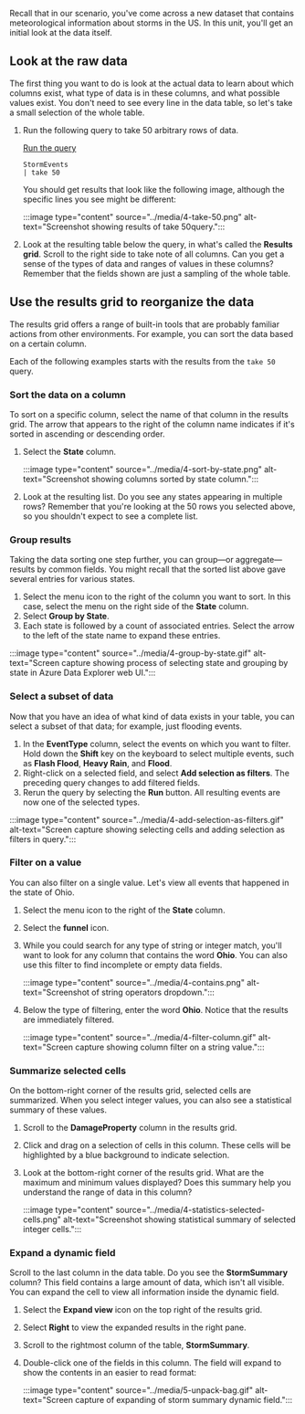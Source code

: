Recall that in our scenario, you've come across a new dataset that contains meteorological information about storms in the US. In this unit, you'll get an initial look at the data itself.

## Look at the raw data

The first thing you want to do is look at the actual data to learn about which columns exist, what type of data is in these columns, and what possible values exist. You don't need to see every line in the data table, so let's take a small selection of the whole table.

1. Run the following query to take 50 arbitrary rows of data.

    <a href="https://dataexplorer.azure.com/clusters/help/databases/Samples?query=H4sIAAAAAAAAAwXBywmAMBAE0HuqmA7ixRLEAqxgIOOHxCwkqyJYvO/FiFkOYlNVY8GRRNiKZ6fjtash0YliljvKkRUWt3ZOt6r38MGZhXH4AQ7MP0VIAAAA" target="_blank">Run the query</a>

    ```kusto
    StormEvents
    | take 50
    ```

    You should get results that look like the following image, although the specific lines you see might be different:

    :::image type="content" source="../media/4-take-50.png" alt-text="Screenshot showing results of take 50query.":::

1. Look at the resulting table below the query, in what's called the **Results grid**. Scroll to the right side to take note of all columns. Can you get a sense of the types of data and ranges of values in these columns? Remember that the fields shown are just a sampling of the whole table.

## Use the results grid to reorganize the data

The results grid offers a range of built-in tools that are probably familiar actions from other environments. For example, you can sort the data based on a certain column.

Each of the following examples starts with the results from the `take 50` query.

### Sort the data on a column

To sort on a specific column, select the name of that column in the results grid. The arrow that appears to the right of the column name indicates if it's sorted in ascending or descending order.

1. Select the **State** column.

    :::image type="content" source="../media/4-sort-by-state.png" alt-text="Screenshot showing columns sorted by state column.":::

1. Look at the resulting list. Do you see any states appearing in multiple rows? Remember that you're looking at the 50 rows you selected above, so you shouldn't expect to see a complete list.

### Group results

Taking the data sorting one step further, you can group—or aggregate—results by common fields. You might recall that the sorted list above gave several entries for various states.

1. Select the menu icon to the right of the column you want to sort. In this case, select the menu on the right side of the **State** column.
1. Select **Group by State**.
1. Each state is followed by a count of associated entries. Select the arrow to the left of the state name to expand these entries.

:::image type="content" source="../media/4-group-by-state.gif" alt-text="Screen capture showing process of selecting state and grouping by state in Azure Data Explorer web UI.":::

### Select a subset of data

Now that you have an idea of what kind of data exists in your table, you can select a subset of that data; for example, just flooding events.

1. In the **EventType** column, select the events on which you want to filter. Hold down the **Shift** key on the keyboard to select multiple events, such as **Flash Flood**, **Heavy Rain**, and **Flood**.
1. Right-click on a selected field, and select **Add selection as filters**. The preceding query changes to add filtered fields.
1. Rerun the query by selecting the **Run** button. All resulting events are now one of the selected types.

:::image type="content" source="../media/4-add-selection-as-filters.gif" alt-text="Screen capture showing selecting cells and adding selection as filters in query.":::

### Filter on a value

You can also filter on a single value. Let's view all events that happened in the state of Ohio.

1. Select the menu icon to the right of the **State** column.
1. Select the **funnel** icon.
1. While you could search for any type of string or integer match, you'll want to look for any column that contains the word **Ohio**. You can also use this filter to find incomplete or empty data fields.

    :::image type="content" source="../media/4-contains.png" alt-text="Screenshot of string operators dropdown.":::

1. Below the type of filtering, enter the word **Ohio**. Notice that the results are immediately filtered.

    :::image type="content" source="../media/4-filter-column.gif" alt-text="Screen capture showing column filter on a string value.":::

### Summarize selected cells

On the bottom-right corner of the results grid, selected cells are summarized. When you select integer values, you can also see a statistical summary of these values.

1. Scroll to the **DamageProperty** column in the results grid.
1. Click and drag on a selection of cells in this column. These cells will be highlighted by a blue background to indicate selection.
1. Look at the bottom-right corner of the results grid. What are the maximum and minimum values displayed? Does this summary help you understand the range of data in this column?

    :::image type="content" source="../media/4-statistics-selected-cells.png" alt-text="Screenshot showing statistical summary of selected integer cells.":::

### Expand a dynamic field

Scroll to the last column in the data table. Do you see the **StormSummary** column? This field contains a large amount of data, which isn't all visible. You can expand the cell to view all information inside the dynamic field.

1. Select the **Expand view** icon on the top right of the results grid.
1. Select **Right** to view the expanded results in the right pane.
1. Scroll to the rightmost column of the table, **StormSummary**.
1. Double-click one of the fields in this column. The field will expand to show the contents in an easier to read format:

    :::image type="content" source="../media/5-unpack-bag.gif" alt-text="Screen capture of expanding of storm summary dynamic field.":::
